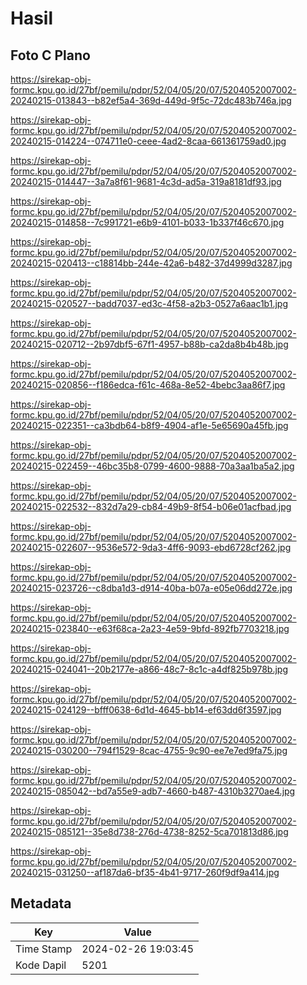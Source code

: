 # Hasil

## Foto C Plano

https://sirekap-obj-formc.kpu.go.id/27bf/pemilu/pdpr/52/04/05/20/07/5204052007002-20240215-013843--b82ef5a4-369d-449d-9f5c-72dc483b746a.jpg

https://sirekap-obj-formc.kpu.go.id/27bf/pemilu/pdpr/52/04/05/20/07/5204052007002-20240215-014224--074711e0-ceee-4ad2-8caa-661361759ad0.jpg

https://sirekap-obj-formc.kpu.go.id/27bf/pemilu/pdpr/52/04/05/20/07/5204052007002-20240215-014447--3a7a8f61-9681-4c3d-ad5a-319a8181df93.jpg

https://sirekap-obj-formc.kpu.go.id/27bf/pemilu/pdpr/52/04/05/20/07/5204052007002-20240215-014858--7c991721-e6b9-4101-b033-1b337f46c670.jpg

https://sirekap-obj-formc.kpu.go.id/27bf/pemilu/pdpr/52/04/05/20/07/5204052007002-20240215-020413--c18814bb-244e-42a6-b482-37d4999d3287.jpg

https://sirekap-obj-formc.kpu.go.id/27bf/pemilu/pdpr/52/04/05/20/07/5204052007002-20240215-020527--badd7037-ed3c-4f58-a2b3-0527a6aac1b1.jpg

https://sirekap-obj-formc.kpu.go.id/27bf/pemilu/pdpr/52/04/05/20/07/5204052007002-20240215-020712--2b97dbf5-67f1-4957-b88b-ca2da8b4b48b.jpg

https://sirekap-obj-formc.kpu.go.id/27bf/pemilu/pdpr/52/04/05/20/07/5204052007002-20240215-020856--f186edca-f61c-468a-8e52-4bebc3aa86f7.jpg

https://sirekap-obj-formc.kpu.go.id/27bf/pemilu/pdpr/52/04/05/20/07/5204052007002-20240215-022351--ca3bdb64-b8f9-4904-af1e-5e65690a45fb.jpg

https://sirekap-obj-formc.kpu.go.id/27bf/pemilu/pdpr/52/04/05/20/07/5204052007002-20240215-022459--46bc35b8-0799-4600-9888-70a3aa1ba5a2.jpg

https://sirekap-obj-formc.kpu.go.id/27bf/pemilu/pdpr/52/04/05/20/07/5204052007002-20240215-022532--832d7a29-cb84-49b9-8f54-b06e01acfbad.jpg

https://sirekap-obj-formc.kpu.go.id/27bf/pemilu/pdpr/52/04/05/20/07/5204052007002-20240215-022607--9536e572-9da3-4ff6-9093-ebd6728cf262.jpg

https://sirekap-obj-formc.kpu.go.id/27bf/pemilu/pdpr/52/04/05/20/07/5204052007002-20240215-023726--c8dba1d3-d914-40ba-b07a-e05e06dd272e.jpg

https://sirekap-obj-formc.kpu.go.id/27bf/pemilu/pdpr/52/04/05/20/07/5204052007002-20240215-023840--e63f68ca-2a23-4e59-9bfd-892fb7703218.jpg

https://sirekap-obj-formc.kpu.go.id/27bf/pemilu/pdpr/52/04/05/20/07/5204052007002-20240215-024041--20b2177e-a866-48c7-8c1c-a4df825b978b.jpg

https://sirekap-obj-formc.kpu.go.id/27bf/pemilu/pdpr/52/04/05/20/07/5204052007002-20240215-024129--bfff0638-6d1d-4645-bb14-ef63dd6f3597.jpg

https://sirekap-obj-formc.kpu.go.id/27bf/pemilu/pdpr/52/04/05/20/07/5204052007002-20240215-030200--794f1529-8cac-4755-9c90-ee7e7ed9fa75.jpg

https://sirekap-obj-formc.kpu.go.id/27bf/pemilu/pdpr/52/04/05/20/07/5204052007002-20240215-085042--bd7a55e9-adb7-4660-b487-4310b3270ae4.jpg

https://sirekap-obj-formc.kpu.go.id/27bf/pemilu/pdpr/52/04/05/20/07/5204052007002-20240215-085121--35e8d738-276d-4738-8252-5ca701813d86.jpg

https://sirekap-obj-formc.kpu.go.id/27bf/pemilu/pdpr/52/04/05/20/07/5204052007002-20240215-031250--af187da6-bf35-4b41-9717-260f9df9a414.jpg


## Metadata

| Key        | Value               |
| ---------- | ------------------- |
| Time Stamp | 2024-02-26 19:03:45 |
| Kode Dapil | 5201                |




